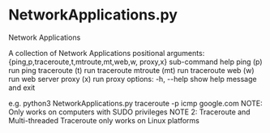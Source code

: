 # NetworkApplications.py
Network Applications

A collection of Network Applications
positional arguments:
  {ping,p,traceroute,t,mtroute,mt,web,w, proxy,x}
                      sub-command help 
ping (p)                      run ping
traceroute (t)          run traceroute
mtroute (mt)            run traceroute
web (w)                 run web server
proxy (x)               run proxy
options:
-h, --help
show help message and exit

e.g. python3 NetworkApplications.py traceroute -p icmp google.com
NOTE: Only works on computers with SUDO privileges
NOTE 2: Traceroute and Multi-threaded Traceroute only works on Linux platforms

